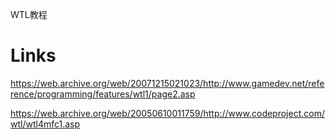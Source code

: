 WTL教程



# Links

https://web.archive.org/web/20071215021023/http://www.gamedev.net/reference/programming/features/wtl1/page2.asp

https://web.archive.org/web/20050610011759/http://www.codeproject.com/wtl/wtl4mfc1.asp

